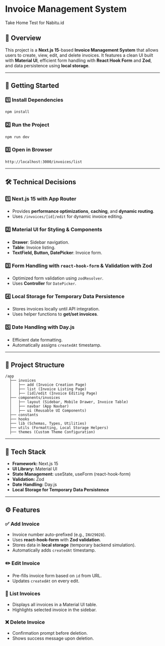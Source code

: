 # Invoice Management System

Take Home Test for Nabitu.id

## 🚀 Overview
This project is a **Next.js 15**-based **Invoice Management System** that allows users to create, view, edit, and delete invoices. It features a clean UI built with **Material UI**, efficient form handling with **React Hook Form** and **Zod**, and data persistence using **local storage**.

---

## 🚀 Getting Started
### 1️⃣ Install Dependencies
```bash
npm install
```

### 2️⃣ Run the Project
```bash
npm run dev
```

### 3️⃣ Open in Browser
```
http://localhost:3000/invoices/list
```

---

## 🛠️ Technical Decisions
### **1️⃣ Next.js 15 with App Router**
- Provides **performance optimizations**, **caching**, and **dynamic routing**.
- Uses `/invoices/[id]/edit` for dynamic invoice editing.

### **2️⃣ Material UI for Styling & Components**
- **Drawer**: Sidebar navigation.
- **Table**: Invoice listing.
- **TextField, Button, DatePicker**: Invoice form.

### **3️⃣ Form Handling with `react-hook-form` & Validation with Zod**
- Optimized form validation using `zodResolver`.
- Uses **Controller** for `DatePicker`.

### **4️⃣ Local Storage for Temporary Data Persistence**
- Stores invoices locally until API integration.
- Uses helper functions to **get/set invoices**.

### **5️⃣ Date Handling with Day.js**
- Efficient date formatting.
- Automatically assigns `createdAt` timestamp.

---

## 📂 Project Structure
```
/app
  ├── invoices
  │   ├── add (Invoice Creation Page)
  │   ├── list (Invoice Listing Page)
  │   ├── [id]/edit (Invoice Editing Page)
  ├── components/invoices
  │   ├── layout (Sidebar, Mobile Drawer, Invoice Table)
  │   ├── navbar (App Navbar)
  │   ├── ui (Reusable UI Components)
  ├── constants
  ├── hooks
  ├── lib (Schemas, Types, Utilities)
  ├── utils (Formatting, Local Storage Helpers)
  ├── themes (Custom Theme Configuration)
```

---

## 🔧 Tech Stack
- **Framework:** Next.js 15
- **UI Library:** Material UI
- **State Management:** useState, useForm (react-hook-form)
- **Validation:** Zod
- **Date Handling:** Day.js
- **Local Storage for Temporary Data Persistence**

---

## ⚙️ Features
### ✅ Add Invoice
- Invoice number auto-prefixed (e.g., `INV29028`).
- Uses **react-hook-form** with **Zod validation**.
- Stores data in **local storage** (temporary backend simulation).
- Automatically adds `createdAt` timestamp.

### ✏️ Edit Invoice
- Pre-fills invoice form based on `id` from URL.
- Updates `createdAt` on every edit.

### 📜 List Invoices
- Displays all invoices in a Material UI table.
- Highlights selected invoice in the sidebar.

### ❌ Delete Invoice
- Confirmation prompt before deletion.
- Shows success message upon deletion.
